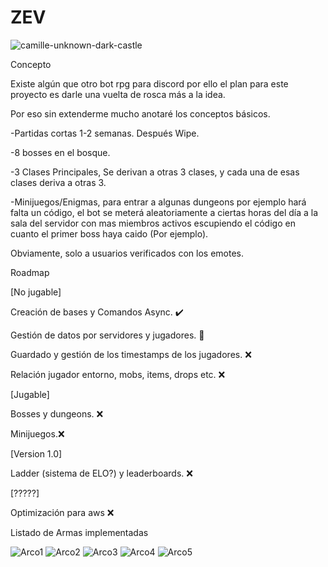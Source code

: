 # ZEV


![camille-unknown-dark-castle](https://user-images.githubusercontent.com/55221433/148776357-c32475fd-0565-415c-a10a-9523388ca056.gif)


Concepto

Existe algún que otro bot rpg para discord por ello el plan para este proyecto es darle una vuelta de rosca más a la idea.

Por eso sin extenderme mucho anotaré los conceptos básicos.

-Partidas cortas 1-2 semanas. Después Wipe.

-8 bosses en el bosque.

-3 Clases Principales, Se derivan a otras 3 clases, y cada una de esas clases deriva a otras 3.

-Minijuegos/Enigmas, para entrar a algunas dungeons por ejemplo hará falta un código, el bot se meterá aleatoriamente a ciertas 
horas del día a la sala del servidor con mas miembros activos escupiendo el código en cuanto el primer boss haya caido (Por 
ejemplo).

Obviamente, solo a usuarios verificados con los emotes.

Roadmap

[No jugable]

Creación de bases y Comandos Async. ✔️

Gestión de datos por servidores y jugadores. 🚧

Guardado y gestión de los timestamps de los jugadores. ❌

Relación jugador entorno, mobs, items, drops etc. ❌

[Jugable]

Bosses y dungeons. ❌

Minijuegos.❌

[Version 1.0]

Ladder (sistema de ELO?) y leaderboards. ❌


[?????]


Optimización para aws ❌

Listado de Armas implementadas


![Arco1](https://user-images.githubusercontent.com/55221433/148049227-6388e6c9-8851-4308-9906-2cf42a1c1fe6.png)
![Arco2](https://user-images.githubusercontent.com/55221433/148049228-88d14f10-2434-4244-97d2-6111b341775d.png)
![Arco3](https://user-images.githubusercontent.com/55221433/148049229-bb819e7c-d950-4179-8713-fb85dfe7eb44.png)
![Arco4](https://user-images.githubusercontent.com/55221433/148049231-e65271a0-61a9-4da6-b485-aae23fb7215d.png)
![Arco5](https://user-images.githubusercontent.com/55221433/148049233-6000211f-17fc-4193-872b-c262209a7272.png)
